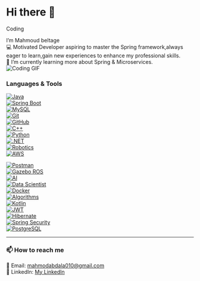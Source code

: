 # Hi there 👋
Coding

 I’m Mahmoud beltage  
💻 Motivated   Developer aspiring to master the Spring framework,always eager to learn,gain new experiences to enhance my professional skills.  
🌱 I’m currently learning more about Spring & Microservices.  
![Coding GIF](https://media.giphy.com/media/13HgwGsXF0aiGY/giphy.gif) 
### Languages & Tools
[![Java](https://img.shields.io/badge/Java-ED8B00?style=for-the-badge&logo=java&logoColor=white)](https://www.java.com/)  
[![Spring Boot](https://img.shields.io/badge/SpringBoot-6DB33F?style=for-the-badge&logo=spring&logoColor=white)](https://spring.io/projects/spring-boot)  
[![MySQL](https://img.shields.io/badge/MySQL-4479A1?style=for-the-badge&logo=mysql&logoColor=white)](https://www.mysql.com/)  
[![Git](https://img.shields.io/badge/Git-F05032?style=for-the-badge&logo=git&logoColor=white)](https://git-scm.com/)  
[![GitHub](https://img.shields.io/badge/GitHub-181717?style=for-the-badge&logo=github&logoColor=white)](https://github.com/)  
[![C++](https://img.shields.io/badge/C++-00599C?style=for-the-badge&logo=c%2B%2B&logoColor=white)](https://isocpp.org/)  
[![Python](https://img.shields.io/badge/Python-3776AB?style=for-the-badge&logo=python&logoColor=white)](https://www.python.org/)  
[![.NET](https://img.shields.io/badge/.NET-512BD4?style=for-the-badge&logo=.net&logoColor=white)](https://dotnet.microsoft.com/)  
[![Robotics](https://img.shields.io/badge/Robotics-FF5733?style=for-the-badge&logo=robotframework&logoColor=white)](https://robotframework.org/)  
[![AWS](https://img.shields.io/badge/AWS-232F3E?style=for-the-badge&logo=amazon-aws&logoColor=white)](https://aws.amazon.com/)  

[![Postman](https://img.shields.io/badge/Postman-FF6C37?style=for-the-badge&logo=postman&logoColor=white)](https://www.postman.com/)  
[![Gazebo ROS](https://img.shields.io/badge/Gazebo-0081C9?style=for-the-badge&logo=ros&logoColor=white)](https://www.ros.org/)  
[![AI](https://img.shields.io/badge/AI-FF6F61?style=for-the-badge&logo=tensorflow&logoColor=white)](https://www.tensorflow.org/)  
[![Data Scientist](https://img.shields.io/badge/Data%20Scientist-4B0082?style=for-the-badge&logo=python&logoColor=white)](https://www.python.org/)  
[![Docker](https://img.shields.io/badge/Docker-2496ED?style=for-the-badge&logo=docker&logoColor=white)](https://www.docker.com/)  
[![Algorithms](https://img.shields.io/badge/Algorithms-FFD700?style=for-the-badge&logo=codeforces&logoColor=black)](https://cp-algorithms.com/)  
[![Kotlin](https://img.shields.io/badge/Kotlin-0095D5?style=for-the-badge&logo=kotlin&logoColor=white)](https://kotlinlang.org/)  
[![JWT](https://img.shields.io/badge/JWT-000000?style=for-the-badge&logo=jsonwebtokens&logoColor=white)](https://jwt.io/)  
[![Hibernate](https://img.shields.io/badge/Hibernate-59666C?style=for-the-badge&logo=hibernate&logoColor=white)](https://hibernate.org/)  
[![Spring Security](https://img.shields.io/badge/Spring_Security-6DB33F?style=for-the-badge&logo=springsecurity&logoColor=white)](https://spring.io/projects/spring-security)  
[![PostgreSQL](https://img.shields.io/badge/PostgreSQL-336791?style=for-the-badge&logo=postgresql&logoColor=white)](https://www.postgresql.org/)



---
### 📫 How to reach me

📧 Email: mahmodabdala010@gmail.com  
🔗 LinkedIn: [My LinkedIn](https://www.linkedin.com/in/beltage-20b5aa303)  
 

